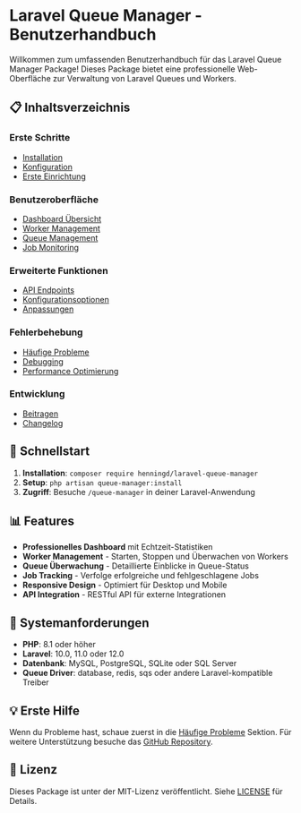 # Laravel Queue Manager - Benutzerhandbuch

Willkommen zum umfassenden Benutzerhandbuch für das Laravel Queue Manager Package! Dieses Package bietet eine professionelle Web-Oberfläche zur Verwaltung von Laravel Queues und Workers.

## 📋 Inhaltsverzeichnis

### Erste Schritte
- [Installation](Installation.md)
- [Konfiguration](Konfiguration.md)
- [Erste Einrichtung](Erste-Einrichtung.md)

### Benutzeroberfläche
- [Dashboard Übersicht](Dashboard-Übersicht.md)
- [Worker Management](Worker-Management.md)
- [Queue Management](Queue-Management.md)
- [Job Monitoring](Job-Monitoring.md)

### Erweiterte Funktionen
- [API Endpoints](API-Endpoints.md)
- [Konfigurationsoptionen](Konfigurationsoptionen.md)
- [Anpassungen](Anpassungen.md)

### Fehlerbehebung
- [Häufige Probleme](Häufige-Probleme.md)
- [Debugging](Debugging.md)
- [Performance Optimierung](Performance-Optimierung.md)

### Entwicklung
- [Beitragen](Beitragen.md)
- [Changelog](Changelog.md)

## 🚀 Schnellstart

1. **Installation**: `composer require henningd/laravel-queue-manager`
2. **Setup**: `php artisan queue-manager:install`
3. **Zugriff**: Besuche `/queue-manager` in deiner Laravel-Anwendung

## 📊 Features

- **Professionelles Dashboard** mit Echtzeit-Statistiken
- **Worker Management** - Starten, Stoppen und Überwachen von Workers
- **Queue Überwachung** - Detaillierte Einblicke in Queue-Status
- **Job Tracking** - Verfolge erfolgreiche und fehlgeschlagene Jobs
- **Responsive Design** - Optimiert für Desktop und Mobile
- **API Integration** - RESTful API für externe Integrationen

## 🎯 Systemanforderungen

- **PHP**: 8.1 oder höher
- **Laravel**: 10.0, 11.0 oder 12.0
- **Datenbank**: MySQL, PostgreSQL, SQLite oder SQL Server
- **Queue Driver**: database, redis, sqs oder andere Laravel-kompatible Treiber

## 💡 Erste Hilfe

Wenn du Probleme hast, schaue zuerst in die [Häufige Probleme](Häufige-Probleme.md) Sektion. Für weitere Unterstützung besuche das [GitHub Repository](https://github.com/henningd/laravel-queue-manager).

## 📝 Lizenz

Dieses Package ist unter der MIT-Lizenz veröffentlicht. Siehe [LICENSE](https://github.com/henningd/laravel-queue-manager/blob/master/LICENSE) für Details.